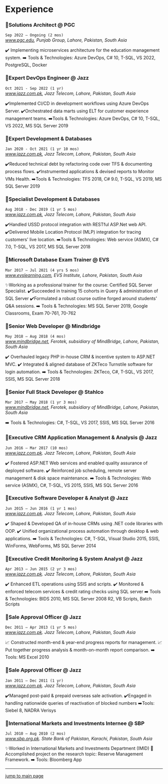 # Experience

### 💼Solutions Architect @ PGC

`Sep 2022 – Ongoing (2 mos)`  
_www.pgc.edu, Punjab Group, Lahore, Pakistan, South Asia_

✔️ Implementing microservices architecture for the education management system.
➡️ Tools & Technologies: Azure DevOps, C# 10, T-SQL, VS 2022, PostgreSQL, Docker

### 💼Expert DevOps Engineer @ Jazz

`Oct 2021 - Sep 2022 (1 yr)`  
_www.jazz.com.pk, Jazz Telecom, Lahore, Pakistan, South Asia_

✔️Implemented CI/CD in development workflows using Azure DevOps Server.
✔️Orchestrated data marts using ELT for customer experience management teams.
➡️Tools & Technologies: Azure DevOps, C# 10, T-SQL, VS 2022, MS SQL Server 2019

### 💼Expert Development & Databases

`Jan 2020 - Oct 2021 (1 yr 10 mos)`  
_www.jazz.com.pk, Jazz Telecom, Lahore, Pakistan, South Asia_

✔️Reduced technical debt by refactoring code over TFS & documenting process flows.
✔️Instrumented applications & devised reports to Monitor VMs Health.
➡️Tools & Technologies: TFS 2018, C# 9.0, T-SQL, VS 2019, MS SQL Server 2019

### 💼Specialist Development & Databases

`Aug 2018 - Dec 2019 (1 yr 5 mos)`  
_www.jazz.com.pk, Jazz Telecom, Lahore, Pakistan, South Asia_

✔️Handled USSD protocol integration with RESTful ASP.Net web API.
✔️Delivered Mobile Location Protocol (MLP) integration for tracing customers' live location.
➡️Tools & Technologies: Web service (ASMX), C# 7.0, T-SQL, VS 2017, MS SQL Server 2018

### 💼Microsoft Database Exam Trainer @ EVS

`Mar 2017 – Jul 2021 (4 yrs 5 mos)`  
_www.evslearning.com, EVS Institute, Lahore, Pakistan, South Asia_

✨Working as a professional trainer for the course: Certified SQL Server Specialist.
✔️Succeeded in training 15 cohorts in Query & administration of SQL Server
✔️Formulated a robust course outline forged around students' Q&A sessions.
➡️ Tools & Technologies: MS SQL Server 2019, Google Classrooms, Exam 70-761, 70-762

### 💼Senior Web Developer @ Mindbridge

`May 2018 – Aug 2018 (4 mos)`  
_www.mindbridge.net, Ferotek, subsidiary of MindBridge, Lahore, Pakistan, South Asia_

✔️ Overhauled legacy PHP in-house CRM & incentive system to ASP.NET MVC.
✔️ Integrated & aligned database of ZKTeco Turnstile software for login automation.
➡️ Tools & Technologies: ZKTeco, C#, T-SQL, VS 2017, SSIS, MS SQL Server 2018

### 💼Senior Full Stack Developer @ Stahlco

`Mar 2017 – May 2018 (1 yr 3 mos)`  
_www.mindbridge.net, Ferotek, subsidiary of MindBridge, Lahore, Pakistan, South Asia_

➡️ Tools & Technologies: C#, T-SQL, VS 2017, SSIS, MS SQL Server 2016

### 💼Executive CRM Application Management & Analysis @ Jazz

`Jun 2016 – Mar 2017 (10 mos)`  
_www.jazz.com.pk. Jazz Telecom, Lahore, Pakistan, South Asia_

✔️ Fostered ASP.NET Web services and enabled quality assurance of deployed software.
✔️ Reinforced job scheduling, remote server management & disk space maintenance.
➡️ Tools & Technologies: Web service (ASMX), C#, T-SQL, VS 2015, SSIS, MS SQL Server 2016

### 💼Executive Software Developer & Analyst @ Jazz

`Jun 2015 – Jun 2016 (1 yr 1 mos)`  
_www.jazz.com.pk. Jazz Telecom, Lahore, Pakistan, South Asia_

✔️ Shaped & Developed QA of in-house CRMs using .NET code libraries with OOP.
✔️ Unified organizational process automation through desktop & web applications.
➡️ Tools & Technologies: C#, T-SQL, Visual Studio 2015, SSIS, WinForms, WebForms, MS SQL Server 2014

### 💼Executive Credit Monitoring & System Analyst @ Jazz

`Apr 2013 – Jun 2015 (2 yr 3 mos)`  
_www.jazz.com.pk. Jazz Telecom, Lahore, Pakistan, South Asia_

✔️ Enhanced ETL operations using SSIS and scripts.
✔️ Monitored & enforced telecom services & credit rating checks using SQL server
➡️ Tools & Technologies: BIDS 2010, MS SQL Server 2008 R2, VB Scripts, Batch Scripts

### 💼Sale Approval Officer @ Jazz

`Dec 2011 – Apr 2013 (1 yr 5 mos)`  
_www.jazz.com.pk. Jazz Telecom, Lahore, Pakistan, South Asia_

📈 Constructed month-end & year-end progress reports for management. 
📈 Put together progress analysis & month-on-month report comparison.
➡️ Tools: MS Excel 2010

### 💼Sale Approval Officer @ Jazz

`Jan 2011 – Dec 2011 (1 yr)`  
_www.jazz.com.pk. Jazz Telecom, Lahore, Pakistan, South Asia_

✔️Managed post-paid & prepaid overseas sale activation.
✔️Engaged in handling nationwide queries of reactivation of blocked numbers
➡️Tools: Siebel 8, NADRA Verisys

### 💼International Markets and Investments Internee @ SBP

`Jul 2010 – Aug 2010 (2 mos)`  
_www.sbp.org.pk. State Bank of Pakistan, Karachi, Pakistan, South Asia_

✨Worked in International Markets and Investments Department (IMID) 
📖 Accomplished project on the research topic: Reserve Management Framework.
➡️ Tools: Bloomberg App

---
[jump to main page](https://mabubakarriaz.github.io)

<!-- Google tag (gtag.js) -->
<script async src="https://www.googletagmanager.com/gtag/js?id=G-T8M8FBW7SY"></script>
<script>
  window.dataLayer = window.dataLayer || [];
  function gtag(){dataLayer.push(arguments);}
  gtag('js', new Date());

  gtag('config', 'G-T8M8FBW7SY');
</script>